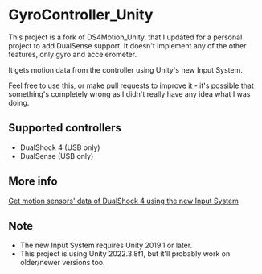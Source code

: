 # GyroController_Unity
This project is a fork of DS4Motion_Unity, that I updated for a personal project to add DualSense support. It doesn't implement any of the other features, only gyro and accelerometer.

It gets motion data from the controller using Unity's new Input System.

Feel free to use this, or make pull requests to improve it - it's possible that something's completely wrong as I didn't really have any idea what I was doing.


## Supported controllers
+ DualShock 4 (USB only)
+ DualSense (USB only)

## More info
[Get motion sensors' data of DualShock 4 using the new Input System](https://web.archive.org/web/20201113061049/https://connect.unity.com/p/get-motion-sensors-data-of-dualshock-4-using-the-new-input-system)


## Note
+ The new Input System requires Unity 2019.1 or later.  
+ This project is using Unity 2022.3.8f1, but it'll probably work on older/newer versions too.
